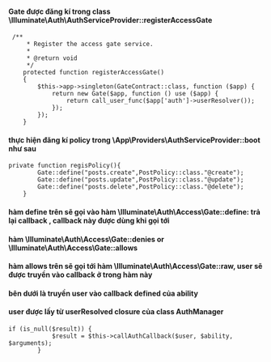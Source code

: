 #### Gate được đăng kí trong class \Illuminate\Auth\AuthServiceProvider::registerAccessGate
````
 /**
     * Register the access gate service.
     *
     * @return void
     */
    protected function registerAccessGate()
    {
        $this->app->singleton(GateContract::class, function ($app) {
            return new Gate($app, function () use ($app) {
                return call_user_func($app['auth']->userResolver());
            });
        });
    }
````

#### thực hiện đăng kí policy trong \App\Providers\AuthServiceProvider::boot như sau
````
private function regisPolicy(){
        Gate::define("posts.create",PostPolicy::class."@create");
        Gate::define("posts.update",PostPolicy::class."@update");
        Gate::define("posts.delete",PostPolicy::class."@delete");
    }
````
#### hàm define trên sẽ gọi vào hàm \Illuminate\Auth\Access\Gate::define: trả lại callback , callback này được dùng khi gọi tới
#### hàm \Illuminate\Auth\Access\Gate::denies or \Illuminate\Auth\Access\Gate::allows
#### hàm allows trên sẽ gọi tới hàm \Illuminate\Auth\Access\Gate::raw, user sẽ được truyền vào callback ở trong hàm này
#### bên dưới là truyền user vào callback defined của ability
#### user được lấy từ userResolved closure của class AuthManager
````
if (is_null($result)) {
            $result = $this->callAuthCallback($user, $ability, $arguments);
        }
````
